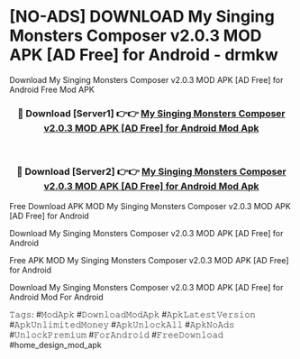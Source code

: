 # [NO-ADS] DOWNLOAD My Singing Monsters Composer v2.0.3 MOD APK [AD Free] for Android - drmkw
Download My Singing Monsters Composer v2.0.3 MOD APK [AD Free] for Android Free Mod APK

<div align="center">
<h3>🔴 Download [Server1] 👉👉 <a href="https://apk-comot.site?title=My_Singing_Monsters_Composer_v2.0.3_MOD_APK_[AD_Free]_for_Android">My Singing Monsters Composer v2.0.3 MOD APK [AD Free] for Android Mod Apk</a></h3><br>

<h3>🔴 Download [Server2] 👉👉 <a href="https://apk-comot.site?title=My_Singing_Monsters_Composer_v2.0.3_MOD_APK_[AD_Free]_for_Android">My Singing Monsters Composer v2.0.3 MOD APK [AD Free] for Android Mod Apk</a></h3>
</div>


Free Download APK MOD My Singing Monsters Composer v2.0.3 MOD APK [AD Free] for Android

Download My Singing Monsters Composer v2.0.3 MOD APK [AD Free] for Android 

Free APK MOD My Singing Monsters Composer v2.0.3 MOD APK [AD Free] for Android 

Download My Singing Monsters Composer v2.0.3 MOD APK [AD Free] for Android Mod For Android

𝚃𝚊𝚐𝚜: #𝙼𝚘𝚍𝙰𝚙𝚔 #𝙳𝚘𝚠𝚗𝚕𝚘𝚊𝚍𝙼𝚘𝚍𝙰𝚙𝚔 #𝙰𝚙𝚔𝙻𝚊𝚝𝚎𝚜𝚝𝚅𝚎𝚛𝚜𝚒𝚘𝚗 #𝙰𝚙𝚔𝚄𝚗𝚕𝚒𝚖𝚒𝚝𝚎𝚍𝙼𝚘𝚗𝚎𝚢 #𝙰𝚙𝚔𝚄𝚗𝚕𝚘𝚌𝚔𝙰𝚕𝚕 #𝙰𝚙𝚔𝙽𝚘𝙰𝚍𝚜 #𝚄𝚗𝚕𝚘𝚌𝚔𝙿𝚛𝚎𝚖𝚒𝚞𝚖 #𝙵𝚘𝚛𝙰𝚗𝚍𝚛𝚘𝚒𝚍 #𝙵𝚛𝚎𝚎𝙳𝚘𝚠𝚗𝚕𝚘𝚊𝚍 #home_design_mod_apk